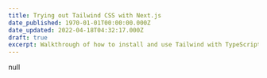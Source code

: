 ```yaml
---
title: Trying out Tailwind CSS with Next.js
date_published: 1970-01-01T00:00:00.000Z
date_updated: 2022-04-18T04:32:17.000Z
draft: true
excerpt: Walkthrough of how to install and use Tailwind with TypeScript Next.js
---
```


null
